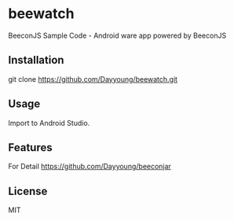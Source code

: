 beewatch
=========

BeeconJS Sample Code - Android ware app powered by BeeconJS 

## Installation

git clone https://github.com/Dayyoung/beewatch.git

## Usage
		
Import to Android Studio.
		
## Features

For Detail 
https://github.com/Dayyoung/beeconjar

## License

MIT
 
 
